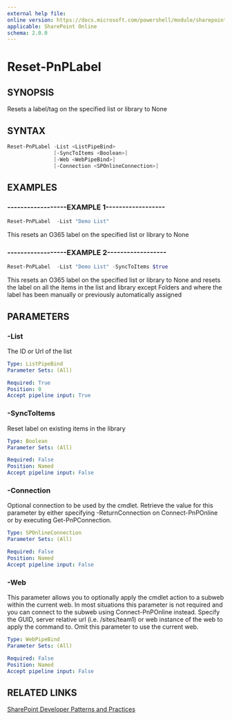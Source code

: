 ```yaml
---
external help file:
online version: https://docs.microsoft.com/powershell/module/sharepoint-pnp/reset-pnplabel
applicable: SharePoint Online
schema: 2.0.0
---
```


# Reset-PnPLabel

## SYNOPSIS
Resets a label/tag on the specified list or library to None

## SYNTAX 

```powershell
Reset-PnPLabel -List <ListPipeBind>
               [-SyncToItems <Boolean>]
               [-Web <WebPipeBind>]
               [-Connection <SPOnlineConnection>]
```

## EXAMPLES

### ------------------EXAMPLE 1------------------
```powershell
Reset-PnPLabel  -List "Demo List"
```

This resets an O365 label on the specified list or library to None

### ------------------EXAMPLE 2------------------
```powershell
Reset-PnPLabel  -List "Demo List" -SyncToItems $true
```

This resets an O365 label on the specified list or library to None and resets the label on all the items in the list and library except Folders and where the label has been manually or previously automatically assigned

## PARAMETERS

### -List
The ID or Url of the list

```yaml
Type: ListPipeBind
Parameter Sets: (All)

Required: True
Position: 0
Accept pipeline input: True
```

### -SyncToItems
Reset label on existing items in the library

```yaml
Type: Boolean
Parameter Sets: (All)

Required: False
Position: Named
Accept pipeline input: False
```

### -Connection
Optional connection to be used by the cmdlet. Retrieve the value for this parameter by either specifying -ReturnConnection on Connect-PnPOnline or by executing Get-PnPConnection.

```yaml
Type: SPOnlineConnection
Parameter Sets: (All)

Required: False
Position: Named
Accept pipeline input: False
```

### -Web
This parameter allows you to optionally apply the cmdlet action to a subweb within the current web. In most situations this parameter is not required and you can connect to the subweb using Connect-PnPOnline instead. Specify the GUID, server relative url (i.e. /sites/team1) or web instance of the web to apply the command to. Omit this parameter to use the current web.

```yaml
Type: WebPipeBind
Parameter Sets: (All)

Required: False
Position: Named
Accept pipeline input: False
```

## RELATED LINKS

[SharePoint Developer Patterns and Practices](https://aka.ms/sppnp)